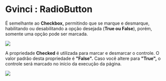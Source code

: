 # Gvinci : RadioButton

É semelhante ao **Checkbox,** permitindo que se marque e desmarque, habilitando ou desabilitando a opção desejada \(**True ou False**\), porém, somente uma opção pode ser marcada.

![](http://www.gvinci.com.br/manual/radiobtgv5.zoom80.png)

A propriedade **Checked** é utilizada para marcar e desmarcar o controle. O valor padrão desta propriedade é **"False".** Caso você altere para **"True",** o controle será marcado no início da execução da página.

![](http://www.gvinci.com.br/manual/radiobt2gv5.zoom80.png)

